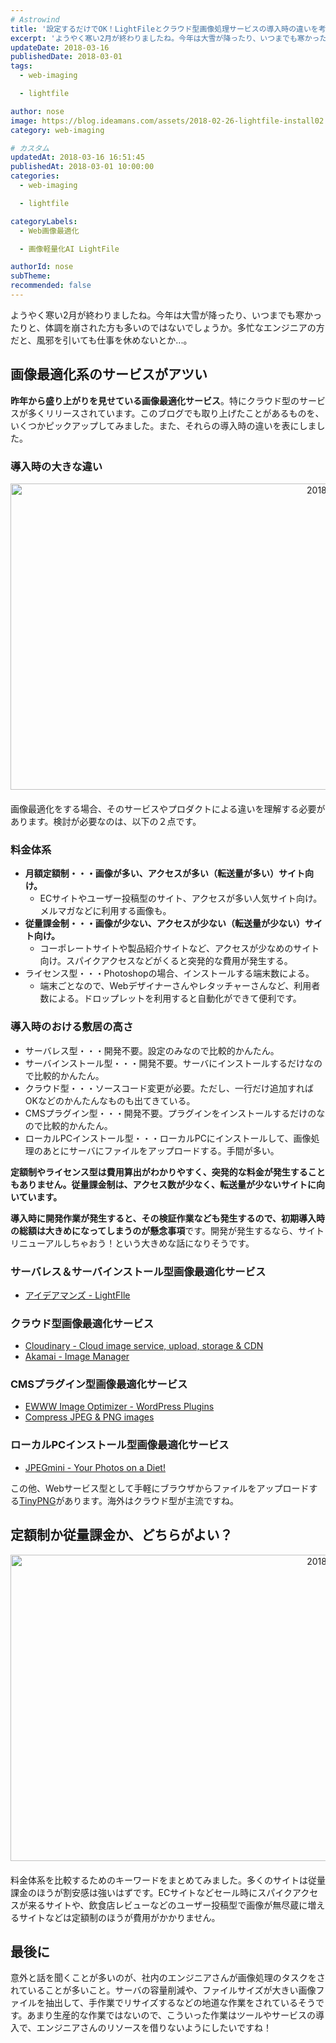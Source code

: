 ```yaml
---
# Astrowind
title: '設定するだけでOK！LightFileとクラウド型画像処理サービスの導入時の違いを考えてみる。'
excerpt: 'ようやく寒い2月が終わりましたね。今年は大雪が降ったり、いつまでも寒かったりと、...'
updateDate: 2018-03-16
publishedDate: 2018-03-01
tags: 
  - web-imaging

  - lightfile

author: nose
image: https://blog.ideamans.com/assets/2018-02-26-lightfile-install02.jpg
category: web-imaging

# カスタム
updatedAt: 2018-03-16 16:51:45
publishedAt: 2018-03-01 10:00:00
categories: 
  - web-imaging

  - lightfile

categoryLabels: 
  - Web画像最適化

  - 画像軽量化AI LightFile

authorId: nose
subTheme: 
recommended: false
---
```


<p>ようやく寒い2月が終わりましたね。今年は大雪が降ったり、いつまでも寒かったりと、体調を崩された方も多いのではないでしょうか。多忙なエンジニアの方だと、風邪を引いても仕事を休めないとか...。</p>
<p> </p>
<h2>画像最適化系のサービスがアツい</h2>
<p><strong>昨年から盛り上がりを見せている画像最適化サービス</strong>。特にクラウド型のサービスが多くリリースされています。このブログでも取り上げたことがあるものを、いくつかピックアップしてみました。また、それらの導入時の違いを表にしました。</p>
<h3>導入時の大きな違い</h3>
<p><img alt="2018-02-26-lightfile-install02.jpg" src="https://blog.ideamans.com/assets/2018-02-26-lightfile-install02.jpg" width="1152" height="490" class="mt-image-center" style="text-align: center; display: block; margin: 0 auto 20px;">画像最適化をする場合、そのサービスやプロダクトによる違いを理解する必要があります。検討が必要なのは、以下の２点です。</p>
<h3>料金体系</h3>
<ul><li><strong>月額定額制・・・画像が多い、アクセスが多い（転送量が多い）サイト向け。</strong>
<ul><li>ECサイトやユーザー投稿型のサイト、アクセスが多い人気サイト向け。メルマガなどに利用する画像も。</li></ul>
</li><li><strong>従量課金制・・・画像が少ない、アクセスが少ない（転送量が少ない）サイト向け。</strong>
<ul><li>コーポレートサイトや製品紹介サイトなど、アクセスが少なめのサイト向け。スパイクアクセスなどがくると突発的な費用が発生する。</li></ul>
</li><li>ライセンス型・・・Photoshopの場合、インストールする端末数による。
<ul><li>端末ごとなので、Webデザイナーさんやレタッチャーさんなど、利用者数による。ドロップレットを利用すると自動化ができて便利です。</li></ul>
</li></ul>
<h3>導入時のおける敷居の高さ</h3>
<ul><li>サーバレス型・・・開発不要。設定のみなので比較的かんたん。</li><li>サーバインストール型・・・開発不要。サーバにインストールするだけなので比較的かんたん。</li><li>クラウド型・・・ソースコード変更が必要。ただし、一行だけ追加すればOKなどのかんたんなものも出てきている。</li><li>CMSプラグイン型・・・開発不要。プラグインをインストールするだけのなので比較的かんたん。</li><li>ローカルPCインストール型・・・ローカルPCにインストールして、画像処理のあとにサーバにファイルをアップロードする。手間が多い。</li></ul>
<p><strong>定額制やライセンス型は費用算出がわかりやすく、突発的な料金が発生することもありません。従量課金制は、アクセス数が少なく、転送量が少ないサイトに向いています。</strong></p>
<p><strong>導入時に開発作業が発生すると、その検証作業なども発生するので、初期導入時の総額は大きめになってしまうのが懸念事項</strong>です。開発が発生するなら、サイトリニューアルしちゃおう！という大きめな話になりそうです。</p>
<p> </p>
<h3>サーバレス＆サーバインストール型画像最適化サービス</h3>
<ul><li><a href="https://core.lightfile.net/" target="_blank">アイデアマンズ - LightFIle</a></li></ul>
<h3>クラウド型画像最適化サービス</h3>
<ul><li><a href="https://cloudinary.com/" target="_blank">Cloudinary - Cloud image service, upload, storage &amp; CDN</a></li><li><a href="https://www.akamai.com/jp/ja/products/web-performance/image-manager.jsp" target="_blank">Akamai - Image Manager</a></li></ul>
<h3>CMSプラグイン型画像最適化サービス</h3>
<ul><li><a href="https://wordpress.org/plugins/ewww-image-optimizer/" target="_blank">EWWW Image Optimizer - WordPress Plugins</a></li><li><a href="https://wordpress.org/plugins/ewww-image-optimizer/" target="_blank"></a><a href="https://ja.wordpress.org/plugins/tiny-compress-images/" target="_blank">Compress JPEG &amp; PNG images</a></li></ul>
<h3>ローカルPCインストール型画像最適化サービス</h3>
<ul><li><a href="https://www.jpegmini.com/" target="_blank">JPEGmini - Your Photos on a Diet!</a></li></ul>
<p>この他、Webサービス型として手軽にブラウザからファイルをアップロードする<a href="https://tinypng.com/" target="_blank">TinyPNG</a>があります。海外はクラウド型が主流ですね。</p>
<p> </p>
<h2>定額制か従量課金か、どちらがよい？</h2>
<p><img alt="2018-02-26-lightfile-install03.jpg" src="https://blog.ideamans.com/assets/2018-02-26-lightfile-install03.jpg" width="1152" height="490" class="mt-image-center" style="text-align: center; display: block; margin: 0 auto 20px;"></p>
<p>料金体系を比較するためのキーワードをまとめてみました。多くのサイトは従量課金のほうが割安感は強いはずです。ECサイトなどセール時にスパイクアクセスが来るサイトや、飲食店レビューなどのユーザー投稿型で画像が無尽蔵に増えるサイトなどは定額制のほうが費用がかかりません。</p>
<p> </p>
<h2>最後に</h2>
<p>意外と話を聞くことが多いのが、社内のエンジニアさんが画像処理のタスクをされていることが多いこと。サーバの容量削減や、ファイルサイズが大きい画像ファイルを抽出して、手作業でリサイズするなどの地道な作業をされているそうです。あまり生産的な作業ではないので、こういった作業はツールやサービスの導入で、エンジニアさんのリソースを借りないようにしたいですね！</p>
<p> </p>
